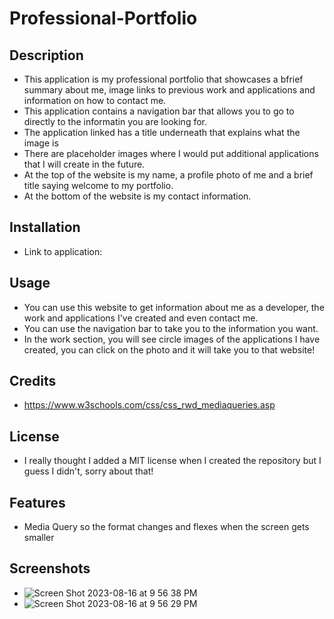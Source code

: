 # Professional-Portfolio

## Description
- This application is my professional portfolio that showcases a bfrief summary about me, image links to previous work and applications and information on how to contact me.
- This application contains a navigation bar that allows you to go to directly to the informatin you are looking for.
- The application linked has a title underneath that explains what the image is
- There are placeholder images where I would put additional applications that I will create in the future.
- At the top of the website is my name, a profile photo of me and a brief title saying welcome to my portfolio.
- At the bottom of the website is my contact information.

## Installation

- Link to application: 

## Usage 

- You can use this website to get information about me as a developer, the work and applications I've created and even contact me.
- You can use the navigation bar to take you to the information you want.
- In the work section, you will see circle images of the applications I have created, you can click on the photo and it will take you to that website!

## Credits

- https://www.w3schools.com/css/css_rwd_mediaqueries.asp 

## License 

- I really thought I added a MIT license when I created the repository but I guess I didn't, sorry about that! 

## Features 

- Media Query so the format changes and flexes when the screen gets smaller 

## Screenshots

- ![Screen Shot 2023-08-16 at 9 56 38 PM](https://github.com/emilygknight/professional-portfolio/assets/138501781/8942bd43-086e-46ee-ab5e-62aeadd7b776)
- ![Screen Shot 2023-08-16 at 9 56 29 PM](https://github.com/emilygknight/professional-portfolio/assets/138501781/22332b6c-6c40-421a-a57a-4c51fabd436f)


